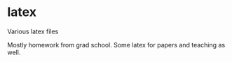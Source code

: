# latex
Various latex files

Mostly homework from grad school.  Some latex for papers and teaching as well.
